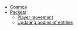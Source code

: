 <!-- See README.md for info on how to view documentation. -->

<!-- 
For mermaid js syntax, see here: https://mermaid.js.org/syntax/

The mermaid markdown syntax highlighting + markdown preview mermaid plugins are nice to have for VS code
-->

- [Cosmos](./index.md)
- [Packets](./packets/index.md)
  - [Player movement](./packets/player-movement.md)
  - [Updating bodies of entities](./packets/bulk-bodies.md)